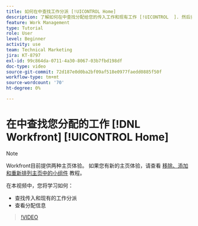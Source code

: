 ```yaml
---
title: 如何在中查找工作分派 [!UICONTROL Home]
description: 了解如何在中查找分配给您的传入工作和现有工作 [!UICONTROL  ]. 然后查看分配信息。
feature: Work Management
type: Tutorial
role: User
level: Beginner
activity: use
team: Technical Marketing
jira: KT-8797
exl-id: 99c864da-0711-4a30-8067-03b7fbd198df
doc-type: video
source-git-commit: 72d187e0d0ba2bf09af518e0977faedd0885f50f
workflow-type: tm+mt
source-wordcount: '70'
ht-degree: 0%

---
```


# 在中查找您分配的工作 [!DNL Workfront] [!UICONTROL Home]



>[!NOTE]
>
>Workfront目前提供两种主页体验。 如果您有新的主页体验，请查看 [移除、添加和重新排列主页中的小组件](help/workfront-home/review-work-in-my-updates-or-workfront-home.md) 教程。


在本视频中，您将学习如何：

* 查找传入和现有的工作分派
* 查看分配信息

>[!VIDEO](https://video.tv.adobe.com/v/335098/?quality=12&learn=on)
